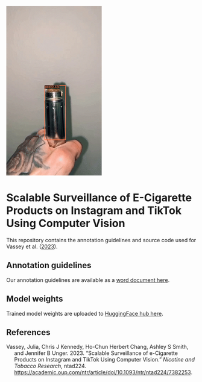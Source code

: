 
<div class="column-margin">

<img src="readme/vaping-demo.gif"
data-fig-alt="Vaping computer vision demo" data-fig-align="right" />

</div>

# Scalable Surveillance of E-Cigarette Products on Instagram and TikTok Using Computer Vision

This repository contains the annotation guidelines and source code used
for Vassey et al. ([2023](#ref-vassey2023)).

## Annotation guidelines

Our annotation guidelines are available as a [word document
here](Annotation_guide_ecigarette_objects.docx).

## Model weights

Trained model weights are uploaded to [HuggingFace hub
here](https://huggingface.co/e-cigarette-marketing-ml/e-cigarette-object-detection/tree/main).

## References

<div id="refs" class="references csl-bib-body hanging-indent">

<div id="ref-vassey2023" class="csl-entry">

Vassey, Julia, Chris J Kennedy, Ho-Chun Herbert Chang, Ashley S Smith,
and Jennifer B Unger. 2023. “Scalable Surveillance of e-Cigarette
Products on Instagram and TikTok Using Computer Vision.” *Nicotine and
Tobacco Research*, ntad224.
<https://academic.oup.com/ntr/article/doi/10.1093/ntr/ntad224/7382253>.

</div>

</div>
